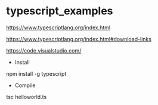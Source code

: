 # typescript_examples

https://www.typescriptlang.org/index.html

https://www.typescriptlang.org/index.html#download-links

https://code.visualstudio.com/

- Install

npm install -g typescript

- Compile

tsc helloworld.ts